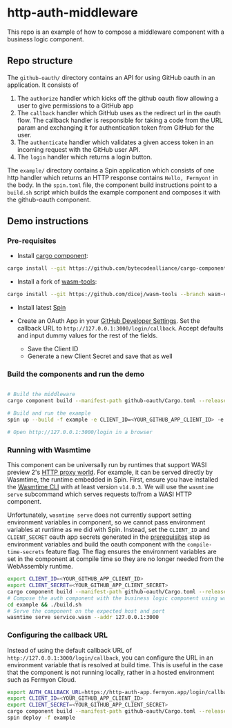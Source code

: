 # http-auth-middleware

This repo is an example of how to compose a middleware component with a business logic component.

## Repo structure

The `github-oauth/` directory contains an API for using GitHub oauth in an application. It consists of

1. The `authorize` handler which kicks off the github oauth flow allowing a user to give permissions to a GitHub app
2. The `callback` handler which GitHub uses as the redirect url in the oauth flow. The callback handler is responsible for taking a code from the URL param and exchanging it for authentication token from GitHub for the user.
3. The `authenticate` handler which validates a given access token in an incoming request with the GitHub user API.
4. The `login` handler which returns a login button.

The `example/` directory contains a Spin application which consists of one http handler which returns an HTTP response contains `Hello, Fermyon!` in the body. In the `spin.toml` file, the component build instructions point to a `build.sh` script which builds the example component and composes it with the github-oauth component.


## Demo instructions

### Pre-requisites

- Install [cargo component](https://github.com/bytecodealliance/cargo-component):

```bash
cargo install --git https://github.com/bytecodealliance/cargo-component cargo-component
```

- Install a fork of [wasm-tools](https://github.com/dicej/wasm-tools/tree/wasm-compose-resource-imports): 

```bash
cargo install --git https://github.com/dicej/wasm-tools --branch wasm-compose-resource-imports wasm-tools --locked
```

- Install latest [Spin](https://github.com/fermyon/spin)

- Create an OAuth App in your [GitHub Developer Settings](https://github.com/settings/developers). Set the callback URL to `http://127.0.0.1:3000/login/callback`. Accept defaults and input dummy values for the rest of the fields.
    - Save the Client ID
    - Generate a new Client Secret and save that as well

### Build the components and run the demo

```bash

# Build the middleware
cargo component build --manifest-path github-oauth/Cargo.toml --release

# Build and run the example
spin up --build -f example -e CLIENT_ID=<YOUR_GITHUB_APP_CLIENT_ID> -e CLIENT_SECRET=<YOUR_GITHUB_APP_CLIENT_SECRET>

# Open http://127.0.0.1:3000/login in a browser
```

### Running with Wasmtime

This component can be universally run by runtimes that support WASI preview 2's [HTTP proxy
world](https://github.com/WebAssembly/wasi-http/blob/main/wit/proxy.wit). For example, it can be
served directly by Wasmtime, the runtime embedded in Spin. First, ensure you have installed the
[Wasmtime CLI](https://github.com/bytecodealliance/wasmtime/releases) with at least version
`v14.0.3`. We will use the `wasmtime serve` subcommand which serves requests to/from a WASI HTTP
component.

Unfortunately, `wasmtime serve` does not currently support setting environment variables in
component, so we cannot pass environment variables at runtime as we did with Spin. Instead, set the
`CLIENT_ID` and `CLIENT_SECRET` oauth app secrets generated in the [prerequisites](#pre-requisites)
step as environment variables and build the oauth component with the `compile-time-secrets` feature
flag. The flag ensures the environment variables are set in the component at compile time so they
are no longer needed from the WebAssembly runtime.

```bash
export CLIENT_ID=<YOUR_GITHUB_APP_CLIENT_ID> 
export CLIENT_SECRET=<YOUR_GITHUB_APP_CLIENT_SECRET>
cargo component build --manifest-path github-oauth/Cargo.toml --release --features compile-time-secrets
# Compose the auth component with the business logic component using wasm-tools
cd example && ./build.sh
# Serve the component on the expected host and port
wasmtime serve service.wasm --addr 127.0.0.1:3000
```

### Configuring the callback URL

Instead of using the default callback URL of `http://127.0.0.1:3000/login/callback`, you can configure the URL in an environment variable that is resolved at build time. This is useful in the case that the component is not running locally, rather in a hosted environment such as Fermyon Cloud.

```sh
export AUTH_CALLBACK_URL=https://http-auth-app.fermyon.app/login/callback
export CLIENT_ID=<YOUR_GITHUB_APP_CLIENT_ID> 
export CLIENT_SECRET=<YOUR_GITHUB_APP_CLIENT_SECRET>
cargo component build --manifest-path github-oauth/Cargo.toml --release --features compile-time-secrets
spin deploy -f example 
```
